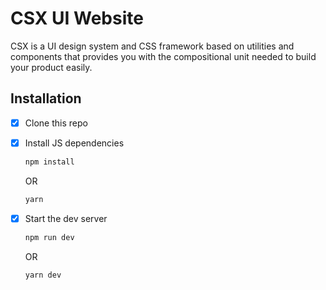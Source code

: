 # CSX UI Website

CSX is a UI design system and CSS framework based on utilities and components that provides you with the compositional unit needed to build your product easily.

## Installation

- [x] Clone this repo

- [x] Install JS dependencies

    ```sh
    npm install
    ```

    OR

    ```sh
    yarn
    ```

- [x] Start the dev server

    ```sh
    npm run dev
    ```

    OR

    ```sh
    yarn dev
    ```
